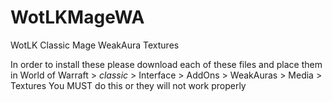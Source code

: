 # WotLKMageWA
WotLK Classic Mage WeakAura Textures

In order to install these please download each of these files and place them in World of Warraft > _classic_ > Interface > AddOns > WeakAuras > Media > Textures
You MUST do this or they will not work properly
